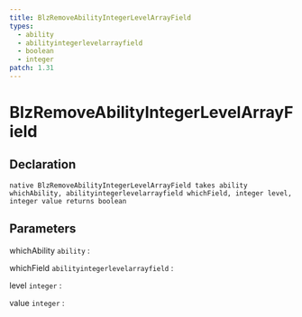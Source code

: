 ```yaml
---
title: BlzRemoveAbilityIntegerLevelArrayField
types:
  - ability
  - abilityintegerlevelarrayfield
  - boolean
  - integer
patch: 1.31
---
```


# BlzRemoveAbilityIntegerLevelArrayField

## Declaration

```jass
native BlzRemoveAbilityIntegerLevelArrayField takes ability whichAbility, abilityintegerlevelarrayfield whichField, integer level, integer value returns boolean
```

## Parameters
whichAbility `ability`
: 

whichField `abilityintegerlevelarrayfield`
: 

level `integer`
: 

value `integer`
: 
